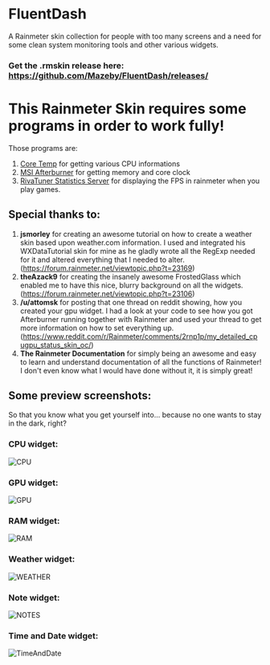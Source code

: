 # FluentDash
A Rainmeter skin collection for people with too many screens and a need for some clean system monitoring tools and other various widgets.

### Get the .rmskin release here: https://github.com/Mazeby/FluentDash/releases/

# This Rainmeter Skin requires some programs in order to work fully!
Those programs are:
1. [Core Temp](https://www.alcpu.com/CoreTemp/) for getting various CPU informations
2. [MSI Afterburner](http://www.guru3d.com/files-details/msi-afterburner-beta-download.html) for getting memory and core clock
3. [RivaTuner Statistics Server](http://www.guru3d.com/files-details/rtss-rivatuner-statistics-server-download.html) for displaying the FPS in rainmeter when you play games.

## Special thanks to:
1. **jsmorley** for creating an awesome tutorial on how to create a weather skin based upon weather.com information. I used and integrated his WXDataTutorial skin for mine as he gladly wrote all the RegExp needed for it and altered everything that I needed to alter. (https://forum.rainmeter.net/viewtopic.php?t=23169)
2. **theAzack9** for creating the insanely awesome FrostedGlass which enabled me to have this nice, blurry background on all the widgets. (https://forum.rainmeter.net/viewtopic.php?t=23106)
3. **/u/attomsk** for posting that one thread on reddit showing, how you created your gpu widget. I had a look at your code to see how you got Afterburner running together with Rainmeter and used your thread to get more information on how to set everything up. (https://www.reddit.com/r/Rainmeter/comments/2rnp1p/my_detailed_cpugpu_status_skin_oc/)
4. **The Rainmeter Documentation** for simply being an awesome and easy to learn and understand documentation of all the functions of Rainmeter! I don't even know what I would have done without it, it is simply great!

## Some preview screenshots:
So that you know what you get yourself into... because no one wants to stay in the dark, right?

### CPU widget:
![CPU](https://raw.githubusercontent.com/Mazeby/FluentDash/master/Example%20Images/cpu.PNG "CPU widget")

### GPU widget:
![GPU](https://raw.githubusercontent.com/Mazeby/FluentDash/master/Example%20Images/gpu.PNG "GPU widget")

### RAM widget:
![RAM](https://raw.githubusercontent.com/Mazeby/FluentDash/master/Example%20Images/RAM.PNG "RAM widget")

### Weather widget:
![WEATHER](https://raw.githubusercontent.com/Mazeby/FluentDash/master/Example%20Images/weather.PNG "Weather widget")

### Note widget:
![NOTES](https://raw.githubusercontent.com/Mazeby/FluentDash/master/Example%20Images/notes.PNG "Note widget")

### Time and Date widget:
![TimeAndDate](https://raw.githubusercontent.com/Mazeby/FluentDash/master/Example%20Images/time.PNG "Time and Date widget")
